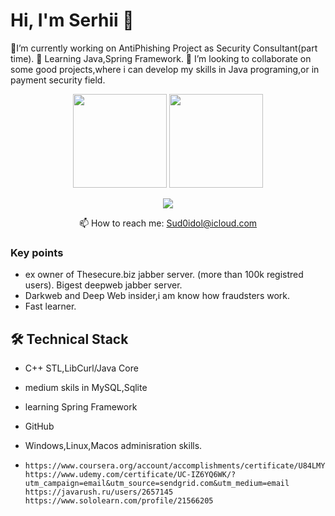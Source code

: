 

<!--
**B00ttichelli/B00ttichelli** is a ✨ _special_ ✨ repository because its `README.md` (this file) appears on your GitHub profile.

Here are some ideas to get you started:

- 🔭 I’m currently working on ...
- 🌱 I’m currently learning ...
- 👯 I’m looking to collaborate on ...
- 🤔 I’m looking for help with ...
- 💬 Ask me about ...
- 📫 How to reach me: ...
- 😄 Pronouns: ...
- ⚡ Fun fact: ...
-->

# Hi, I'm Serhii 👋
🔭I’m currently working on AntiPhishing Project as Security Consultant(part time). 
🌱 Learning Java,Spring Framework.
👯 I’m looking to collaborate on some good projects,where i can develop my skills in Java programing,or in payment security field.
<p align='center'>
   <a href="https://github-readme-stats.vercel.app/api?username=romankh3&show_icons=true&count_private=true"><img
           height=150
           src="https://github-readme-stats.vercel.app/api?username=B00ttichelli&show_icons=true&count_private=true"/></a>
   <a href="https://github.com/B00ttichelli/github-readme-stats"><img height=150
                                                                  src="https://github-readme-stats.vercel.app/api/top-langs/?username=B00ttichelli&layout=compact"/></a>
</p>

<p align='center'>
   <a href="http://linkedin.com/in/vovnenko-sergey-308143188">
       <img src="https://img.shields.io/badge/linkedin-%230077B5.svg?&style=for-the-badge&logo=linkedin&logoColor=white"/>
   </a>
   
<p align='center'>
   📫 How to reach me: <a href='mailto:Sud0idol@icloud.com'>Sud0idol@icloud.com</a>
</p>


### Key points
*   ex owner of Thesecure.biz jabber server. (more than 100k registred users). Bigest deepweb jabber server.
*   Darkweb and Deep Web insider,i am know how fraudsters work.
*   Fast learner.

## 🛠 Technical Stack
*   C++ STL,LibCurl/Java Core 
*   medium skils in MySQL,Sqlite
*   learning Spring Framework
*   GitHub
*   Windows,Linux,Macos adminisration skills.


*   
      https://www.coursera.org/account/accomplishments/certificate/U84LMY8TW7PT
      https://www.udemy.com/certificate/UC-IZ6YQ6WK/?utm_campaign=email&utm_source=sendgrid.com&utm_medium=email
      https://javarush.ru/users/2657145
      https://www.sololearn.com/profile/21566205
      

